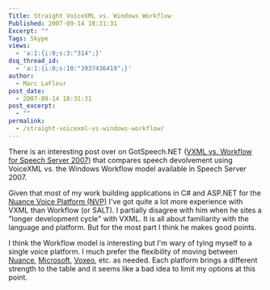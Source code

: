 ```yaml
---
Title: Straight VoiceXML vs. Windows Workflow
Published: 2007-09-14 18:31:31
Excerpt: ""
Tags: Skype
views:
  - 'a:1:{i:0;s:3:"314";}'
dsq_thread_id:
  - 'a:1:{i:0;s:10:"3937436419";}'
author:
  - Marc LaFleur
post_date:
  - 2007-09-14 18:31:31
post_excerpt:
  - ""
permalink:
  - /straight-voicexml-vs-windows-workflow/
---
```

<p>There is an interesting post over on GotSpeech.NET (<a href="http://gotspeech.net/blogs/ksteponaitis/archive/2007/09/12/vxml-vs-workflow-for-speech-server-2007.aspx">VXML vs. Workflow for Speech Server 2007</a>) that compares speech devolvement using VoiceXML vs. the Windows Workflow model available in Speech Server 2007.&#160; </p>  <p>Given that most of my work building applications in C# and ASP.NET for the <a href="http://www.nuance.com/voiceplatform/" target="_blank">Nuance Voice Platform (NVP)</a> I've got quite a lot more experience with VXML than Workflow (or SALT). I partially disagree with him when he sites a &quot;longer development cycle&quot; with VXML. It is all about familiarity with the language and platform. But for the most part I think he makes good points.</p>  <p>I think the Workflow model is interesting but I'm wary of tying myself to a single voice platform. I much prefer the flexibility of moving between <a href="http://www.nuance.com/voiceplatform/" target="_blank">Nuance</a>, <a href="http://www.microsoft.com/speech/speech2007/default.mspx" target="_blank">Microsoft</a>, <a href="http://www.voxeo.com/" target="_blank">Voxeo</a>, etc. as needed. Each platform brings a different strength to the table and it seems like a bad idea to limit my options at this point. </p>